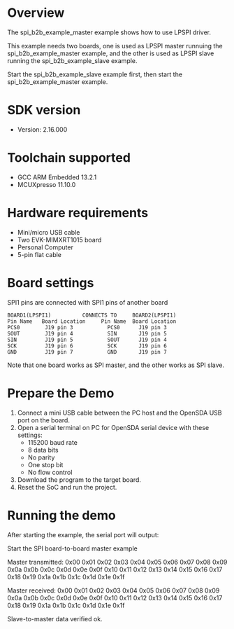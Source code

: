 Overview
========
The spi_b2b_example_master example shows how to use LPSPI driver.

This example needs two boards, one is used as LPSPI master runnuing the spi_b2b_example_master
example, and the other is used as LPSPI slave running the spi_b2b_example_slave example.

Start the spi_b2b_example_slave example first, then start the spi_b2b_example_master example.


SDK version
===========
- Version: 2.16.000

Toolchain supported
===================
- GCC ARM Embedded  13.2.1
- MCUXpresso  11.10.0

Hardware requirements
=====================
- Mini/micro USB cable
- Two EVK-MIMXRT1015 board
- Personal Computer
- 5-pin flat cable

Board settings
==============
SPI1 pins are connected with SPI1 pins of another board
~~~~~~~~~~~~~~~~~~~~~~~~~~~~~~~~~~~~~~~~~~~~~~~~~~~~~~
BOARD1(LPSPI1)          CONNECTS TO     BOARD2(LPSPI1)
Pin Name   Board Location     Pin Name  Board Location
PCS0        J19 pin 3           PCS0      J19 pin 3 
SOUT        J19 pin 4           SIN       J19 pin 5
SIN         J19 pin 5           SOUT      J19 pin 4
SCK         J19 pin 6           SCK       J19 pin 6
GND         J19 pin 7           GND       J19 pin 7
~~~~~~~~~~~~~~~~~~~~~~~~~~~~~~~~~~~~~~~~~~~~~~~~~~~~~~

Note that one board works as SPI master, and the other works as SPI slave.

Prepare the Demo
================
1.  Connect a mini USB cable between the PC host and the OpenSDA USB port on the board.
2.  Open a serial terminal on PC for OpenSDA serial device with these settings:
    - 115200 baud rate
    - 8 data bits
    - No parity
    - One stop bit
    - No flow control
3.  Download the program to the target board.
4.  Reset the SoC and run the project.

Running the demo
================
After starting the example, the serial port will output:

Start the SPI board-to-board master example

Master transmitted:
0x00  0x01  0x02  0x03  0x04  0x05  0x06  0x07
0x08  0x09  0x0a  0x0b  0x0c  0x0d  0x0e  0x0f
0x10  0x11  0x12  0x13  0x14  0x15  0x16  0x17
0x18  0x19  0x1a  0x1b  0x1c  0x1d  0x1e  0x1f

Master received:
0x00  0x01  0x02  0x03  0x04  0x05  0x06  0x07
0x08  0x09  0x0a  0x0b  0x0c  0x0d  0x0e  0x0f
0x10  0x11  0x12  0x13  0x14  0x15  0x16  0x17
0x18  0x19  0x1a  0x1b  0x1c  0x1d  0x1e  0x1f

Slave-to-master data verified ok.

